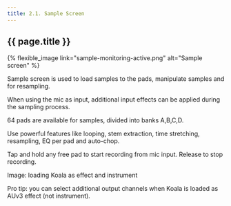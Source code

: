 ```yaml
---
title: 2.1. Sample Screen
---
```


## {{ page.title }}
{% flexible_image link="sample-monitoring-active.png" alt="Sample screen" %}

Sample screen is used to load samples to the pads, manipulate samples and for resampling.

When using the mic as input, additional input effects can be applied during the sampling process.

64 pads are available for samples, divided into banks A,B,C,D. 

Use powerful features like looping, stem extraction, time stretching, resampling, EQ per pad and auto-chop. 

Tap and hold any free pad to start recording from mic input. Release to stop recording.

Image: loading Koala as effect and instrument

Pro tip: you can select additional output channels when Koala is loaded as AUv3 effect (not instrument).
